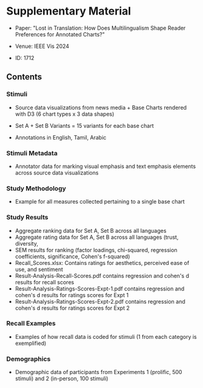 # Supplementary Material

* Paper: "Lost in Translation: How Does Multilingualism Shape Reader Preferences for Annotated Charts?"

* Venue: IEEE Vis 2024

* ID: 1712

## Contents

### Stimuli

* Source data visualizations from news media + Base Charts rendered with D3 (6 chart types x 3 data shapes)

* Set A + Set B Variants = 15 variants for each base chart

* Annotations in English, Tamil, Arabic

### Stimuli Metadata

* Annotator data for marking visual emphasis and text emphasis elements across source data visualizations

### Study Methodology

* Example for all measures collected pertaining to a single base chart

### Study Results

* Aggregate ranking data for Set A, Set B across all languages
* Aggregate rating data for Set A, Set B across all languages (trust, diversity, 
* SEM results for ranking (factor loadings, chi-squared, regression coefficients, significance, Cohen's f-squared)
* Recall_Scores.xlsx: Contains ratings for aesthetics, perceived ease of use, and sentiment
* Result-Analysis-Recall-Scores.pdf contains regression and cohen's d results for recall scores 
* Result-Analysis-Ratings-Scores-Expt-1.pdf contains regression and cohen's d results for ratings scores for Expt 1
* Result-Analysis-Ratings-Scores-Expt-2.pdf contains regression and cohen's d results for ratings scores for Expt 2

### Recall Examples

* Examples of how recall data is coded for stimuli (1 from each category is exemplified)

### Demographics

* Demographic data of participants from Experiments 1 (prolific, 500 stimuli) and 2 (in-person, 100 stimuli)
